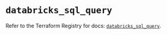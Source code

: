 # `databricks_sql_query`

Refer to the Terraform Registry for docs: [`databricks_sql_query`](https://registry.terraform.io/providers/databricks/databricks/1.48.2/docs/resources/sql_query).
